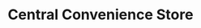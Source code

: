 ---
title: "Central Convenience Store"
url: /davao-city/central-convenience-store/
shop: convenience
---